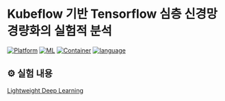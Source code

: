# Kubeflow 기반 Tensorflow 심층 신경망 경량화의 실험적 분석

 [![Platform](https://img.shields.io/badge/Platform-Kubeflow-blue?logo=Kubeflow)](https://www.kubeflow.org/) [![ML](https://img.shields.io/badge/ML-tensorflow-orange?logo=tensorflow)](https://www.tensorflow.org/?hl=ko) [![Container](https://img.shields.io/badge/language-Docker-red?logo=docker)](https://www.docker.com/) [![language](https://img.shields.io/badge/language-Python-green?logo=python)](https://www.python.org/) 

## ⚙ 실험 내용
[Lightweight Deep Learning](#Lightweight-Deep-Learning)
